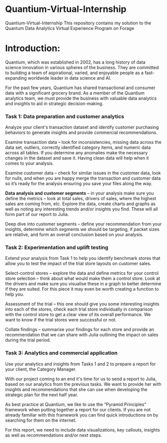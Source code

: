 # Quantium-Virtual-Internship

Quantium-Virtual-Internship
This repository contains my solution to the Quantum Data Analytics Virtual Experience Program on Forage

# Introduction:

 Quantium, which was established in 2002, has a long history of data science innovation in various spheres of the business. They are committed to building a team of aspirational, varied, and enjoyable people as a fast-expanding worldwide leader in data science and AI.

For the past few years, Quantium has shared transactional and consumer data with a significant grocery brand. As a member of the Quantium analytics team, we must provide the business with valuable data analytics and insights to aid in strategic decision-making.

### Task 1: Data preparation and customer analytics
Analyze your client's transaction dataset and identify customer purchasing behaviors to generate insights and provide commercial recommendations.

Examine transaction data – look for inconsistencies, missing data across the data set, outliers, correctly identified category items, and numeric data across all tables. If you determine any anomalies make the necessary changes in the dataset and save it. Having clean data will help when it comes to your analysis.

Examine customer data – check for similar issues in the customer data, look for nulls, and when you are happy merge the transaction and customer data so it’s ready for the analysis ensuring you save your files along the way.

**Data analysis and customer segments** – in your analysis make sure you define the metrics – look at total sales, drivers of sales, where the highest sales are coming from, etc. Explore the data, create charts and graphs as well as noting any interesting trends and/or insights you find. These will all form part of our report to Julia.

Deep dive into customer segments – define your recommendation from your insights, determine which segments we should be targeting, if packet sizes are relative, and form an overall conclusion based on your analysis.

### Task 2: Experimentation and uplift testing
Extend your analysis from Task 1 to help you identify benchmark stores that allow you to test the impact of the trial store layouts on customer sales.

Select-control stores – explore the data and define metrics for your control store selection – think about what would make them a control store. Look at the drivers and make sure you visualise these in a graph to better determine if they are suited. For this piece it may even be worth creating a function to help you.

Assessment of the trial – this one should give you some interesting insights into each of the stores, check each trial store individually in comparison with the control store to get a clear view of its overall performance. We want to know if the trial stores were successful or not.

Collate findings – summarise your findings for each store and provide an recommendation that we can share with Julia outlining the impact on sales during the trial period.

### Task 3: Analytics and commercial application
Use your analytics and insights from Tasks 1 and 2 to prepare a report for your client, the Category Manager.

With our project coming to an end it's time for us to send a report to Julia, based on our analytics from the previous tasks. We want to provide her with insights and recommendations that she can use when developing the strategic plan for the next half year.

As best practice at Quantium, we like to use the “Pyramid Principles” framework when putting together a report for our clients. If you are not already familiar with this framework you can find quick introductions on by searching for them on the internet.

For this report, we need to include data visualizations, key callouts, insights as well as recommendations and/or next steps.
